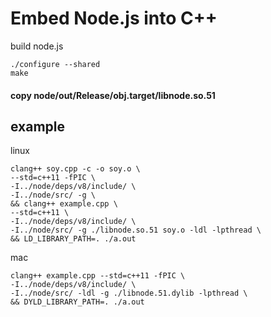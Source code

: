 # Embed Node.js into C++

build node.js
```
./configure --shared
make

```
#### copy node/out/Release/obj.target/libnode.so.51

## example
linux
```
clang++ soy.cpp -c -o soy.o \
--std=c++11 -fPIC \
-I../node/deps/v8/include/ \
-I../node/src/ -g \
&& clang++ example.cpp \
--std=c++11 \
-I../node/deps/v8/include/ \
-I../node/src/ -g ./libnode.so.51 soy.o -ldl -lpthread \
&& LD_LIBRARY_PATH=. ./a.out
```

mac
```
clang++ example.cpp --std=c++11 -fPIC \
-I../node/deps/v8/include/ \
-I../node/src/ -ldl -g ./libnode.51.dylib -lpthread \
&& DYLD_LIBRARY_PATH=. ./a.out
```